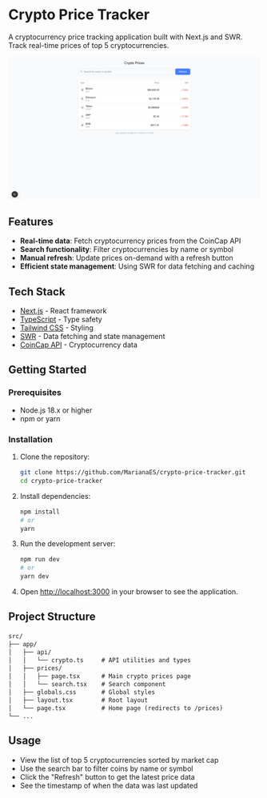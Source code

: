 # Crypto Price Tracker

A cryptocurrency price tracking application built with Next.js and SWR. Track real-time prices of top 5 cryptocurrencies.

![Crypto Price Tracker Screenshot](assets/screenshot.png)

## Features

- **Real-time data**: Fetch cryptocurrency prices from the CoinCap API
- **Search functionality**: Filter cryptocurrencies by name or symbol
- **Manual refresh**: Update prices on-demand with a refresh button
- **Efficient state management**: Using SWR for data fetching and caching

## Tech Stack

- [Next.js](https://nextjs.org/) - React framework
- [TypeScript](https://www.typescriptlang.org/) - Type safety
- [Tailwind CSS](https://tailwindcss.com/) - Styling
- [SWR](https://swr.vercel.app/) - Data fetching and state management
- [CoinCap API](https://docs.coincap.io/) - Cryptocurrency data

## Getting Started

### Prerequisites

- Node.js 18.x or higher
- npm or yarn

### Installation

1. Clone the repository:

   ```bash
   git clone https://github.com/MarianaES/crypto-price-tracker.git
   cd crypto-price-tracker
   ```

2. Install dependencies:

   ```bash
   npm install
   # or
   yarn
   ```

3. Run the development server:

   ```bash
   npm run dev
   # or
   yarn dev
   ```

4. Open [http://localhost:3000](http://localhost:3000) in your browser to see the application.

## Project Structure

```
src/
├── app/
│   ├── api/
│   │   └── crypto.ts     # API utilities and types
│   ├── prices/
│   │   ├── page.tsx      # Main crypto prices page
│   │   └── search.tsx    # Search component
│   ├── globals.css       # Global styles
│   ├── layout.tsx        # Root layout
│   └── page.tsx          # Home page (redirects to /prices)
└── ...
```

## Usage

- View the list of top 5 cryptocurrencies sorted by market cap
- Use the search bar to filter coins by name or symbol
- Click the "Refresh" button to get the latest price data
- See the timestamp of when the data was last updated
